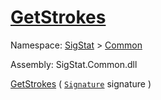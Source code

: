 # [GetStrokes](./StrokeHelper-100663402.md)

Namespace: [SigStat]() > [Common](./../README.md)

Assembly: SigStat.Common.dll

[GetStrokes](./StrokeHelper-100663402.md) ( [`Signature`](./../Signature.md) signature )
